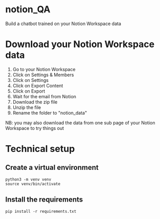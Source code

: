 # notion_QA
Build a chatbot trained on your Notion Workspace data

# Download your Notion Workspace data
1. Go to your Notion Workspace
2. Click on Settings & Members
3. Click on Settings
4. Click on Export Content
5. Click on Export
6. Wait for the email from Notion
7. Download the zip file
8. Unzip the file
9. Rename the folder to "notion_data"

NB: you may also download the data from one sub page of your Notion Workspace to try things out

# Technical setup
## Create a virtual environment
```
python3 -m venv venv
source venv/bin/activate
```

## Install the requirements
```
pip install -r requirements.txt
```
